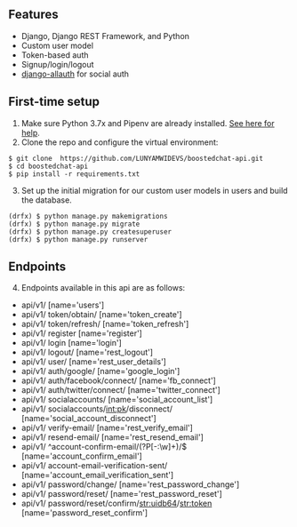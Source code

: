 ## Features

- Django, Django REST Framework, and Python
- Custom user model
- Token-based auth
- Signup/login/logout
- [django-allauth](https://github.com/pennersr/django-allauth) for social auth

## First-time setup

1.  Make sure Python 3.7x and Pipenv are already installed. [See here for help](https://djangoforbeginners.com/initial-setup/).
2.  Clone the repo and configure the virtual environment:

```
$ git clone  https://github.com/LUNYAMWIDEVS/boostedchat-api.git
$ cd boostedchat-api
$ pip install -r requirements.txt
```

3.  Set up the initial migration for our custom user models in users and build the database.

```
(drfx) $ python manage.py makemigrations 
(drfx) $ python manage.py migrate
(drfx) $ python manage.py createsuperuser
(drfx) $ python manage.py runserver
```

## Endpoints
4. Endpoints available in this api are as follows:
- api/v1/ [name='users']
- api/v1/ token/obtain/ [name='token_create']
- api/v1/ token/refresh/ [name='token_refresh']
- api/v1/ register [name='register']
- api/v1/ login [name='login']
- api/v1/ logout/ [name='rest_logout']
- api/v1/ user/ [name='rest_user_details']
- api/v1/ auth/google/ [name='google_login']
- api/v1/ auth/facebook/connect/ [name='fb_connect']
- api/v1/ auth/twitter/connect/ [name='twitter_connect']
- api/v1/ socialaccounts/ [name='social_account_list']
- api/v1/ socialaccounts/<int:pk>/disconnect/ [name='social_account_disconnect']
- api/v1/ verify-email/ [name='rest_verify_email']
- api/v1/ resend-email/ [name='rest_resend_email']
- api/v1/ ^account-confirm-email/(?P<key>[-:\w]+)/$ [name='account_confirm_email']
- api/v1/ account-email-verification-sent/ [name='account_email_verification_sent']
- api/v1/ password/change/ [name='rest_password_change']
- api/v1/ password/reset/ [name='rest_password_reset']
- api/v1/ password/reset/confirm/<str:uidb64>/<str:token> [name='password_reset_confirm']